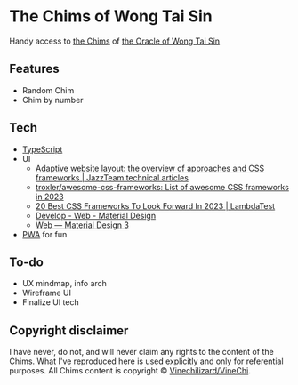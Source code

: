 # The Chims of Wong Tai Sin

Handy access to [the Chims](https://the-oracle-of-wong-tai-sin.webnode.page/chims-gallery/) of [the Oracle of Wong Tai Sin](https://the-oracle-of-wong-tai-sin.webnode.page/)

## Features

* Random Chim
* Chim by number

## Tech

* [TypeScript](https://www.typescriptlang.org/)
* UI
  * [Adaptive website layout\: the overview of approaches and CSS frameworks \| JazzTeam technical articles](https://jazzteam.org/en/technical-articles/overview-of-approaches-and-css-frameworks-for-adaptive-web-page-layout/)
  * [troxler\/awesome\-css\-frameworks\: List of awesome CSS frameworks in 2023](https://github.com/troxler/awesome-css-frameworks)
  * [20 Best CSS Frameworks To Look Forward In 2023 \| LambdaTest](https://www.lambdatest.com/blog/best-css-frameworks/)
  * [Develop \- Web \- Material Design](https://m2.material.io/develop/web)
  * [Web — Material Design 3](https://m3.material.io/develop/web)
* [PWA](https://web.dev/progressive-web-apps/) for fun

## To-do

* UX mindmap, info arch
* Wireframe UI
* Finalize UI tech

## Copyright disclaimer

I have never, do not, and will never claim any rights to the content of the Chims. What I've reproduced here is used explicitly and only for referential purposes. All Chims content is copyright &copy; [Vinechilizard/VineChi](https://the-oracle-of-wong-tai-sin.webnode.page/about-me/).
